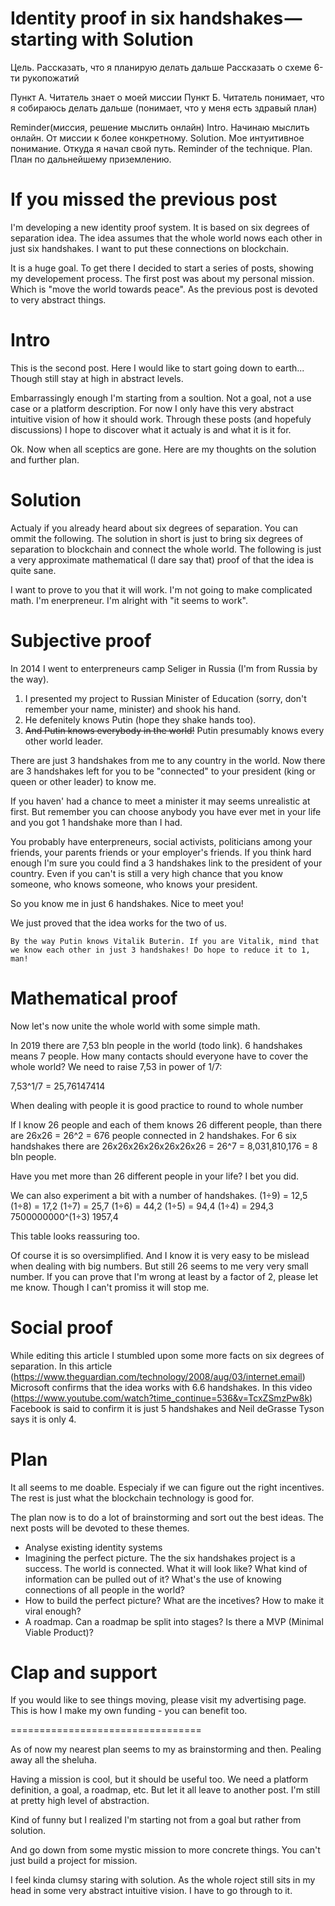 
# Identity proof in six handshakes — starting with Solution

Цель.
Рассказать, что я планирую делать дальше 
Рассказать о схеме 6-ти рукопожатий 

Пункт А. Читатель знает о моей миссии
Пункт Б. Читатель понимает, что я собираюсь делать дальше (понимает, что у меня есть здравый план)

Reminder(миссия, решение мыслить онлайн)
Intro. Начинаю мыслить онлайн. От миссии к более конкретному. 
Solution. Мое интуитивное понимание. Откуда я начал свой путь. 
Reminder of the technique.
Plan. План по дальнейшему приземлению. 


# If you missed the previous post 

I'm developing a new identity proof system. It is based on six degrees of separation idea. The idea assumes that the whole world nows each other in just six handshakes. I want to put these connections on blockchain. 

It is a huge goal. To get there I decided to start a series of posts, showing my developement process. The first post was about my personal mission. Which is "move the world towards peace". As the previous post is devoted to very abstract things. 


# Intro

This is the second post. Here I would like to start going down to earth... Though still stay at high in abstract levels.

Embarrassingly enough I'm starting from a soultion. Not a goal, not a use case or a platform description. For now I only have this very abstract intuitive vision of how it should work. Through these posts (and hopefuly discussions) I hope to discover what it actualy is and what it is it for.

Ok. Now when all sceptics are gone. Here are my thoughts on the solution and further plan.


# Solution

Actualy if you already heard about six degrees of separation. You can ommit the following. The solution in short is just to bring six degrees of separation to blockchain and connect the whole world. The following is just a very approximate mathematical (I dare say that) proof of that the idea is quite sane. 

I want to prove to you that it will work. I'm not going to make complicated math. I'm enerpreneur. I'm alright with "it seems to work". 


# Subjective proof

In 2014 I went to enterpreneurs camp Seliger in Russia (I'm from Russia by the way). 

1. I presented my project to Russian Minister of Education (sorry, don't remember your name, minister) and shook his hand. 
2. He defenitely knows Putin (hope they shake hands too). 
3. ~~And Putin knows everybody in the world!~~ Putin presumably knows every other world leader. 

There are just 3 handshakes from me to any country in the world. Now there are 3 handshakes left for you to be "connected" to your president (king or queen or other leader) to know me. 

If you haven' had a chance to meet a minister it may seems unrealistic at first. But remember you can choose anybody you have ever met in your life and you got 1 handshake more than I had.

You probably have enterpreneurs, social activists, politicians among your friends, your parents friends or your employer's friends. If you think hard enough I'm sure you could find a 3 handshakes link to the president of your country. Even if you can't is still a very high chance that you know someone, who knows someone, who knows your president.

So you know me in just 6 handshakes. Nice to meet you!

We just proved that the idea works for the two of us.

    By the way Putin knows Vitalik Buterin. If you are Vitalik, mind that we know each other in just 3 handshakes! Do hope to reduce it to 1, man!


# Mathematical proof

Now let's now unite the whole world with some simple math. 

In 2019 there are 7,53 bln people in the world (todo link). 6 handshakes means 7 people. How many contacts should everyone have to cover the whole world? We need to raise 7,53 in power of 1/7: 

7,53^1/7 = 25,76147414

When dealing with people it is good practice to round to whole number

If I know 26 people and each of them knows 26 different people, than there are 26x26 = 26^2 = 676 people connected in 2 handshakes. For 6 six handshakes there are 26x26x26x26x26x26x26 = 26^7 = 8,031,810,176 = 8 bln people.

Have you met more than 26 different people in your life? I bet you did.

We can also experiment a bit with a number of handshakes. 
(1÷9) = 12,5
(1÷8) = 17,2
(1÷7) = 25,7
(1÷6) = 44,2
(1÷5) = 94,4
(1÷4) = 294,3
7500000000^(1÷3) 1957,4

This table looks reassuring too. 

Of course it is so oversimplified. And I know it is very easy to be mislead when dealing with big numbers. But still 26 seems to me very very small number. If you can prove that I'm wrong at least by a factor of 2, please let me know. Though I can't promiss it will stop me.


# Social proof

While editing this article I stumbled upon some more facts on six degrees of separation. In this article (https://www.theguardian.com/technology/2008/aug/03/internet.email) Microsoft confirms that the idea works with 6.6 handshakes. In this video (https://www.youtube.com/watch?time_continue=536&v=TcxZSmzPw8k) Facebook is said to confirm it is just 5 handshakes and Neil deGrasse Tyson says it is only 4.


# Plan 

It all seems to me doable. Especialy if we can figure out the right incentives. The rest is just what the blockchain technology is good for. 

The plan now is to do a lot of brainstorming and sort out the best ideas. The next posts will be devoted to these themes.

- Analyse existing identity systems
- Imagining the perfect picture. The the six handshakes project is a success. The world is connected. What it will look like? What kind of information can be pulled out of it? What's the use of knowing connections of all people in the world?
- How to build the perfect picture? What are the incetives? How to make it viral enough? 
- A roadmap. Can a roadmap be split into stages? Is there a MVP (Minimal Viable Product)?


# Clap and support

If you would like to see things moving, please visit my advertising page. This is how I make my own funding - you can benefit too.






=================================

As of now my nearest plan seems to my as brainstorming and then. Pealing away all the sheluha. 

Having a mission is cool, but it should be useful too. We need a platform definition, a goal, a roadmap, etc. But let it all leave to another post. I'm still at pretty high level of abstraction. 


Kind of funny but I realized I'm starting not from a goal but rather from solution. 

And go down from some mystic mission to more concrete things. You can't just build a project for mission. 

I feel kinda clumsy staring with solution. As the whole roject still sits in my head in some very abstract intuitive vision. I have to go through to it. 



